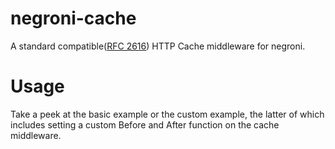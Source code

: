 # negroni-cache
A standard compatible([RFC 2616](https://www.ietf.org/rfc/rfc2616.txt)) HTTP Cache middleware for negroni.

# Usage
Take a peek at the basic example or the custom example, the latter of which includes setting a custom Before and After function on the cache middleware.
